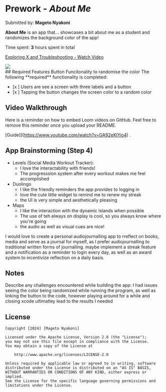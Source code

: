 # Prework - *About Me*

Submitted by: **Mageto Nyakoni**

**About Me** is an app that... showcases a bit about me as a student and randomizes the background color of the app!

Time spent: **3** hours spent in total
<div>
    <a href="https://www.loom.com/share/7e2e372f6adf4a7d8dac029dd13b4285">
      <p>Exploring X and Troubleshooting - Watch Video</p>
    </a>
    <a href="https://www.loom.com/share/7e2e372f6adf4a7d8dac029dd13b4285">
      <img style="max-width:300px;" src="https://cdn.loom.com/sessions/thumbnails/7e2e372f6adf4a7d8dac029dd13b4285-with-play.gif">
    </a>
  </div>
## Required Features
Button Funcitonality to randomise the color
The following **required** functionality is completed:

- [x ] Users are see a screen with three labels and a button
- [x ] Tapping the button changes the screen color to a random color
 
## Video Walkthrough

Here is a reminder on how to embed Loom videos on GitHub. Feel free to remove this reminder once you upload your README. 

[Guide]](https://www.youtube.com/watch?v=GA92eKlYio4) .

## App Brainstorming (Step 4)
- Levels (Social Media Workout Tracker):
    - I love the interactability with friends!
    - The progresssion system after every workout makes me feel accomplished
- Duolingo
    - I like the friendly reminders the app provides to logging in
    - love the cute little widget to remind me to renew my streak
    - the UI is very simple and aesthetically pleasing
- Maps
    - I like the interaction with the dynamic islands when possible
    - The use of teh always on display is cool, so you always know where you're going
    - the audio as well as visual cues are nice!

I would love to create a personal audiojournalling app to rreflect on books, media and serve as a journal for myself, as I prefer audiojournalling to
traditional written forms of journalling. maybe implement a streak feature and a notification as a reminder to login every day, as well as an award system to 
incentivize reflection on a daily basis.
## Notes

Describe any challenges encountered while building the app:
I had issues seeing the color being randomized while running the program, as well as linking the button to the code, however playing around
for a while and closing xcode ultimatley lead to the results I needed

## License

    Copyright [2024] [Mageto Nyakoni]

    Licensed under the Apache License, Version 2.0 (the "License");
    you may not use this file except in compliance with the License.
    You may obtain a copy of the License at

        http://www.apache.org/licenses/LICENSE-2.0

    Unless required by applicable law or agreed to in writing, software
    distributed under the License is distributed on an "AS IS" BASIS,
    WITHOUT WARRANTIES OR CONDITIONS OF ANY KIND, either express or implied.
    See the License for the specific language governing permissions and
    limitations under the License.

